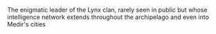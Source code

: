 The enigmatic leader of the Lynx clan, rarely seen in public but whose intelligence network extends throughout the archipelago and even into Medir's cities